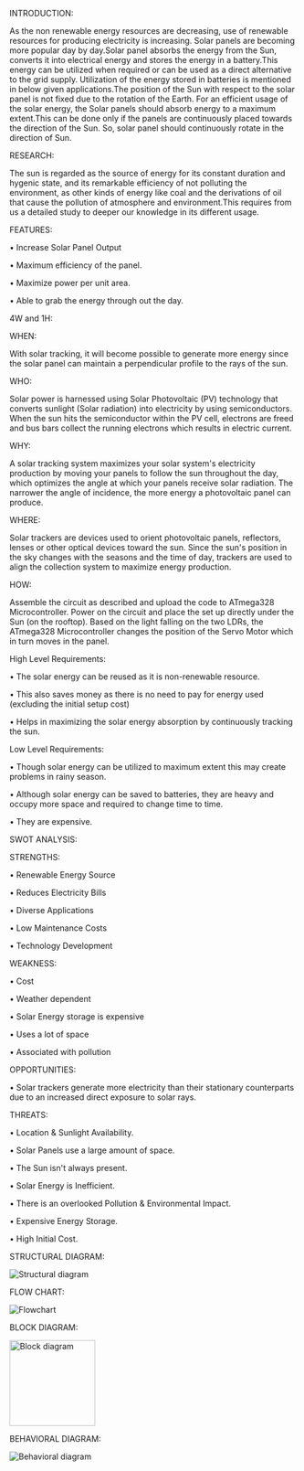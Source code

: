 
INTRODUCTION:

As the non renewable energy resources are decreasing, use of renewable resources for producing electricity is increasing. Solar panels are becoming more popular day by day.Solar panel absorbs the energy from the Sun, converts it into electrical energy and stores the energy in a battery.This energy can be utilized when required or can be used as a direct alternative to the grid supply. Utilization of the energy stored in batteries is mentioned in below given applications.The position of the Sun with respect to the solar panel is not fixed due to the rotation of the Earth. For an efficient usage of the solar energy, the Solar panels should absorb energy to a maximum extent.This can be done only if the panels are continuously placed towards the direction of the Sun. So, solar panel should continuously rotate in the direction of Sun.

RESEARCH:

The sun is regarded as the source of energy for its constant duration and hygenic state, and its remarkable efficiency of not polluting the environment, as other kinds of energy like coal and the derivations of oil that cause the pollution of atmosphere and environment.This requires from us a detailed study to deeper our knowledge in its different usage.

FEATURES:

• Increase Solar Panel Output

• Maximum efficiency of the panel.

• Maximize power per unit area.

• Able to grab the energy through out the day.

4W and 1H:

WHEN:

With solar tracking, it will become possible to generate more energy since the solar panel can maintain a perpendicular profile to the rays of the sun.

WHO:

Solar power is harnessed using Solar Photovoltaic (PV) technology that converts sunlight (Solar radiation) into electricity by using semiconductors. When the sun hits the semiconductor within the PV cell, electrons are freed and bus bars collect the running electrons which results in electric current.

WHY:

A solar tracking system maximizes your solar system's electricity production by moving your panels to follow the sun throughout the day, which optimizes the angle at which your panels receive solar radiation. The narrower the angle of incidence, the more energy a photovoltaic panel can produce.

WHERE:

Solar trackers are devices used to orient photovoltaic panels, reflectors, lenses or other optical devices toward the sun. Since the sun's position in the sky changes with the seasons and the time of day, trackers are used to align the collection system to maximize energy production.

HOW:

Assemble the circuit as described and upload the code to ATmega328 Microcontroller. Power on the circuit and place the set up directly under the Sun (on the rooftop). Based on the light falling on the two LDRs, the ATmega328 Microcontroller changes the position of the Servo Motor which in turn moves in the panel.

High Level Requirements:

• The solar energy can be reused as it is non-renewable resource.

• This also saves money as there is no need to pay for energy used (excluding the initial setup cost)

• Helps in maximizing the solar energy absorption by continuously tracking the sun.

Low Level Requirements:

• Though solar energy can be utilized to maximum extent this may create problems in rainy season.

• Although solar energy can be saved to batteries, they are heavy and occupy more space and required to change time to time.

• They are expensive.

SWOT ANALYSIS:

STRENGTHS:

• Renewable Energy Source

• Reduces Electricity Bills

• Diverse Applications

• Low Maintenance Costs

• Technology Development

WEAKNESS:

• Cost

• Weather dependent

• Solar Energy storage is expensive

• Uses a lot of space

• Associated with pollution

OPPORTUNITIES:

• Solar trackers generate more electricity than their stationary counterparts due to an increased direct exposure to solar rays.

THREATS:

• Location & Sunlight Availability.

• Solar Panels use a large amount of space.

• The Sun isn't always present.

• Solar Energy is Inefficient.

• There is an overlooked Pollution & Environmental Impact.

• Expensive Energy Storage.

• High Initial Cost.


STRUCTURAL DIAGRAM:

![Structural diagram](https://user-images.githubusercontent.com/94340871/144432199-55fa9c01-e393-4920-9106-09522b33dcd9.png)


FLOW CHART:

![Flowchart](https://user-images.githubusercontent.com/94340871/144432241-e0bde456-e398-4802-9ba8-207fb9c6808e.png)


BLOCK DIAGRAM:

<img width="150" alt="Block diagram" src="https://user-images.githubusercontent.com/94340871/144432295-f155d2d4-1038-45e3-86fe-085991e4cbea.png">


BEHAVIORAL DIAGRAM:

![Behavioral diagram](https://user-images.githubusercontent.com/94340871/144432343-501c2df9-6c7e-4f02-a2b5-1d4343ae621b.jpg)



